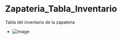 # Zapateria_Tabla_Inventario
Tabla del inventario de la zapateria 

- ![image](https://github.com/user-attachments/assets/410935fc-d884-40c4-84ea-25446010fa80)

